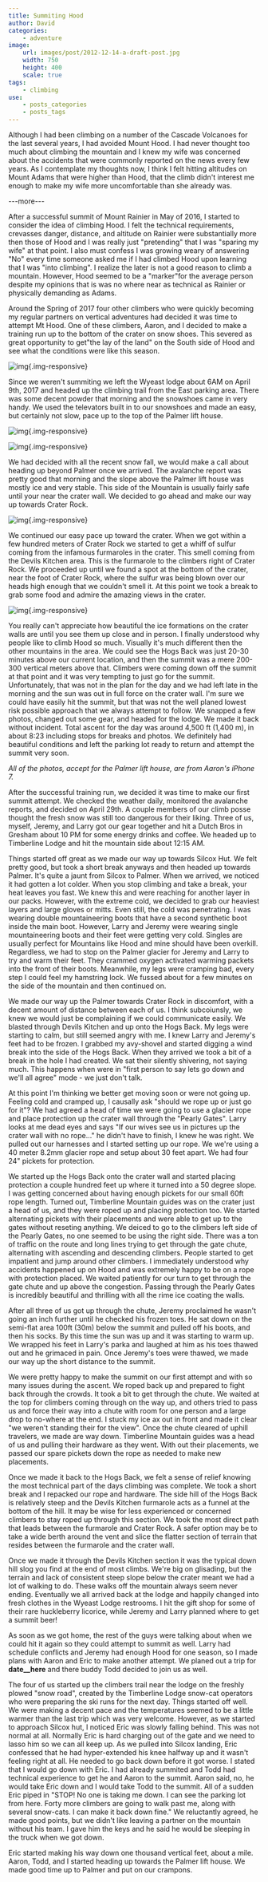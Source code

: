 ```yaml
---
title: Summiting Hood
author: David
categories:
    - adventure
image:
    url: images/post/2012-12-14-a-draft-post.jpg
    width: 750
    height: 400
    scale: true
tags:
    - climbing
use:
    - posts_categories
    - posts_tags
---
```

Although I had been climbing on a number of the Cascade Volcanoes for the last several years, I had avoided Mount Hood. I had never thought too much about climbing the mountain and I knew my wife was concerned about the accidents that were commonly reported on the news every few years. As I contemplate my thoughts now, I think I felt hitting altitudes on Mount Adams that were higher than Hood, that the climb didn't interest me enough to make my wife more uncomfortable than she already was.

---more---

After a successful summit of Mount Rainier in May of 2016, I started to consider the idea of climbing Hood. I felt the technical requirements, crevasses danger, distance, and altitude on Rainier were substantially more then those of Hood and I was really just "pretending" that I was "sparing my wife" at that point. I also must confess I was growing weary of answering "No" every time someone asked me if I had climbed Hood upon learning that I was "into climbing". I realize the later is not a good reason to climb a mountain. However, Hood seemed to be a "marker"for the average person despite my opinions that is was no where near as technical as Rainier or physically demanding as Adams.

Around the Spring of 2017 four other climbers who were quickly becoming my regular partners on vertical adventures had decided it was time to attempt Mt Hood. One of these climbers, Aaron, and I decided to make a training run up to the bottom of the crater on snow shoes. This severed as great opportunity to get"the lay of the land" on the South side of Hood and see what the conditions were like this season.

![img](/images/post/2017-12-15-mt-hood/hood-from-lot.JPG){.img-responsive}

Since we weren't summiting we left the Wyeast lodge about 6AM on April 9th, 2017 and headed up the climbing trail from the East parking area. There was some decent powder that morning and the snowshoes came in very handy. We used the televators built in to our snowshoes and made an easy, but certainly not slow, pace up to the top of the Palmer lift house.

![img](/images/post/2017-12-15-mt-hood/headed-up-trail.JPG){.img-responsive}

![img](/images/post/2017-12-15-mt-hood/david-on-trail.JPG){.img-responsive}


We had decided with all the recent snow fall, we would make a call about heading up beyond Palmer once we arrived. The avalanche report was pretty good that morning and the slope above the Palmer lift house was mostly ice and very stable. This side of the Mountain is usually fairly safe until your near the crater wall. We decided to go ahead and make our way up towards Crater Rock.

![img](/images/post/2017-12-15-mt-hood/illumination-saddle.JPG){.img-responsive}

We continued our easy pace up toward the crater. When we got within a few hundred meters of Crater Rock we started to get a whiff of sulfur coming from the infamous furmaroles in the crater. This smell coming from the Devils Kitchen area. This is the furmarole to the climbers right of Crater Rock. We proceeded up until we found a spot at the bottom of the crater, near the foot of Crater Rock, where the sulfur was being blown over our heads high enough that we couldn't smell it. At this point we took a break to grab some food and admire the amazing views in the crater.

![img](/images/post/2017-12-15-mt-hood/aaron-in-crater.JPG){.img-responsive}

You really can't appreciate how beautiful the ice formations on the crater walls are until you see them up close and in person. I finally understood why people like to climb Hood so much. Visually it's much different then the other mountains in the area. We could see the Hogs Back was just 20-30 minutes above our current location, and then the summit was a mere 200-300 vertical meters above that. Climbers were coming down off the summit at that point and it was very tempting to just go for the summit. Unfortunately, that was not in the plan for the day and we had left late in the morning and the sun was out in full force on the crater wall. I'm sure we could have easily hit the summit, but that was not the well planed lowest risk possible approach that we always attempt to follow. We snapped a few photos, changed out some gear, and headed for the lodge. We made it back without incident. Total ascent for the day was around 4,500 ft (1,400 m), in about 8:23 including stops for breaks and photos. We definitely had beautiful conditions and left the parking lot ready to return and attempt the summit very soon.

*All of the photos, accept for the Palmer lift house, are from Aaron's iPhone 7.*

After the successful training run, we decided it was time to make our first
summit attempt. We checked the weather daily, monitored the avalanche reports, and decided on April 29th. A couple members of our climb posse thought the fresh snow was still too dangerous for their liking. Three of us, myself, Jeremy, and Larry got our gear together and hit a Dutch Bros in Gresham about 10 PM for some energy drinks and coffee. We headed up to Timberline Lodge and hit the mountain side about 12:15 AM.

Things started off great as we made our way up towards Silcox Hut. We felt pretty good, but took a short break anyways and then headed up towards Palmer. It's quite a jaunt from Silcox to Palmer. When we arrived, we noticed it had gotten a lot colder. When you stop climbing and take a break, your heat leaves you fast. We knew this and were reaching for another layer in our packs. However, with the extreme cold, we decided to grab our heaviest layers and large gloves or mitts. Even still, the cold was penetrating. I was wearing double mountaineering boots that have a second synthetic boot inside the main boot. However, Larry and Jeremy were wearing single mountaineering boots and their feet were getting very cold. Singles are usually perfect for Mountains like Hood and mine should have been overkill. Regardless, we had to stop on the Palmer glacier for Jeremy and Larry to try and warm their feet. They crammed oxygen activated warming packets into the front of their boots. Meanwhile, my legs were cramping bad, every step I could feel my hamstring lock. We fussed about for a few minutes on the side of the mountain and then continued on.

We made our way up the Palmer towards Crater Rock in discomfort, with a decent amount of distance between each of us. I think subcoiunsly, we knew we would just be complaining if we could communicate easily. We blasted through Devils Kitchen and up onto the Hogs Back. My legs were starting to calm, but still seemed angry with me. I knew Larry and Jeremy's feet had to be frozen. I grabbed my avy-shovel and started digging a wind break into the side of the Hogs Back. When they arrived we took a bit of a break in the hole I had created. We sat their silently shivering, not saying much. This happens when were in "first person to say lets go down and we'll all agree" mode - we just don't talk.

At this point I'm thinking we better get moving soon or were not going up. Feeling cold and cramped up, I causally ask "should we rope up or just go for it"? We had agreed a head of time we were going to use a glacier rope and place protection up the crater wall through the "Pearly Gates". Larry looks at me dead eyes and says "If our wives see us in pictures up the crater wall with no rope..." he didn't have to finish, I knew he was right. We pulled out our harnesses and I started setting up our rope. We we're using a 40 meter 8.2mm glacier rope and setup about 30 feet apart. We had four 24" pickets for protection.

We started up the Hogs Back onto the crater wall and started placing protection a couple hundred feet up where it turned into a 50 degree slope. I was getting concerned about having enough pickets for our small 60ft rope length. Turned out, Timberline Mountain guides was on the crater just a head of us, and they were roped up and placing protection too. We started alternating pickets with their placements and were able to get up to the gates without reseting anything. We deiced to go to the climbers left side of the Pearly Gates, no one seemed to be using the right side. There was a ton of traffic on the route and long lines trying to get through the gate chute, alternating with ascending and descending climbers. People started to get impatient and jump around other climbers. I immediately understood why accidents happened up on Hood and was extremely happy to be on a rope with protection placed. We waited patiently for our turn to get through the gate chute and up above the congestion. Passing through the Pearly Gates is incredibly beautiful and thrilling with all the rime ice coating the walls.

After all three of us got up through the chute, Jeremy proclaimed he wasn't going an inch further until he checked his frozen toes. He sat down on the semi-flat area 100ft (30m) below the summit and pulled off his boots, and then his socks. By this time the sun was up and it was starting to warm up. We wrapped his feet in Larry's parka and laughed at him as his toes thawed out and he grimaced in pain. Once Jeremy's toes were thawed, we made our way up the short distance to the summit.

We were pretty happy to make the summit on our first attempt and with so many issues during the ascent. We roped back up and prepared to fight back through the crowds. It took a bit to get through the chute. We waited at the top for climbers coming through on the way up, and others tried to pass us and force their way into a chute with room for one person and a large drop to no-where at the end. I stuck my ice ax out in front and made it clear "we weren't standing their for the view". Once the chute cleared of uphill travelers, we made are way down. Timberline Mountain guides was a head of us and pulling their hardware as they went. With out their placements, we passed our spare pickets down the rope as needed to make new placements.

Once we made it back to the Hogs Back, we felt a sense of relief knowing the most technical part of the days climbing was complete. We took a short break and I repacked our rope and hardware. The side hill of the Hogs Back is relatively steep and the Devils Kitchen furmarole acts as a funnel at the bottom of the hill. It may be wise for less experienced or concerned climbers to stay roped up through this section. We took the most direct path that leads between the furmarole and Crater Rock. A safer option may be to take a wide berth around the vent and slice the flatter section of terrain that resides between the furmarole and the crater wall.

Once we made it through the Devils Kitchen section it was the typical down hill slog you find at the end of most climbs. We're big on glisading, but the terrain and lack of consistent steep slope below the crater meant we had a lot of walking to do. These walks off the mountain always seem never ending. Eventually we all arrived back at the lodge and happily changed into fresh clothes in the Wyeast Lodge restrooms. I hit the gift shop for some of their rare huckleberry licorice, while Jeremy and Larry planned where to get a summit beer!





As soon as we got home, the rest of the guys were talking about when we could hit it again so they could attempt to summit as well. Larry had schedule conflicts and Jeremy had enough Hood for one season, so I made plans with Aaron and Eric to make another attempt. We planed out a trip for __date__here__ and there buddy Todd decided to join us as well.

The four of us started up the climbers trail near the lodge on the freshly plowed "snow road", created by the Timberline Lodge snow-cat operators who were preparing the ski runs for the next day. Things started off well. We were making a decent pace and the temperatures seemed to be a little warmer than the last trip which was very welcome. However, as we started to approach Silcox hut, I noticed Eric was slowly falling behind. This was not normal at all. Normally Eric is hard charging out of the gate and we need to lasso him so we can all keep up. As we pulled into Silcox landing, Eric confessed that he had hyper-extended his knee halfway up and it wasn't feeling right at all. He needed to go back down before it got worse. I stated that I would go down with Eric. I had already summited and Todd had technical experience to get he and Aaron to the summit. Aaron said, no, he would take Eric down and I would take Todd to the summit. All of a sudden Eric piped in "STOP! No one is taking me down. I can see the parking lot from here. Forty more climbers are going to walk past me, along with several snow-cats. I can make it back down fine." We reluctantly agreed, he made good points, but we didn't like leaving a partner on the mountain without his team. I gave him the keys and he said he would be sleeping in the truck when we got down.

Eric started making his way down one thousand vertical feet, about a mile. Aaron, Todd, and I started heading up towards the Palmer lift house. We made good time up to Palmer and put on our crampons.

